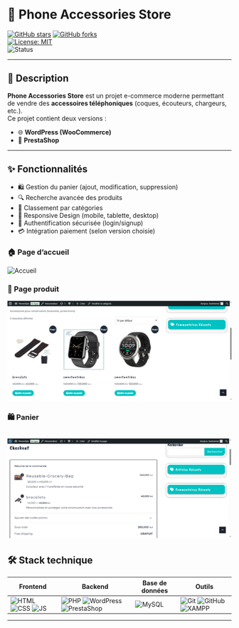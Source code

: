 # 📱 Phone Accessories Store  

[![GitHub stars](https://img.shields.io/github/stars/HanineRMD/phone-accessories-store?style=social)](https://github.com/HanineRMD/phone-accessories-store/stargazers)
[![GitHub forks](https://img.shields.io/github/forks/HanineRMD/phone-accessories-store?style=social)](https://github.com/HanineRMD/phone-accessories-store/network/members)  
[![License: MIT](https://img.shields.io/badge/License-MIT-blue.svg)](LICENSE)  
![Status](https://img.shields.io/badge/status-active-success.svg)

---

## 🚀 Description
**Phone Accessories Store** est un projet e-commerce moderne permettant de vendre des **accessoires téléphoniques** (coques, écouteurs, chargeurs, etc.).  
Ce projet contient deux versions :  
- 🌐 **WordPress (WooCommerce)**  
- 🛒 **PrestaShop**  

---

## ✨ Fonctionnalités
- 🛍️ Gestion du panier (ajout, modification, suppression)  
- 🔍 Recherche avancée des produits  
- 📂 Classement par catégories  
- 📱 Responsive Design (mobile, tablette, desktop)  
- 🔐 Authentification sécurisée (login/signup)  
- 💳 Intégration paiement (selon version choisie)  
### 🏠 Page d’accueil
![Accueil](screenshots/11w.jpeg)

### 🛒 Page produit
![Produit](screenshots/3w.png)

### 🛍️ Panier
![Panier](screenshots/6W.png)
---

## 🛠️ Stack technique
| Frontend | Backend | Base de données | Outils |
|----------|---------|----------------|--------|
| ![HTML](https://img.shields.io/badge/-HTML5-E34F26?logo=html5&logoColor=white) ![CSS](https://img.shields.io/badge/-CSS3-1572B6?logo=css3&logoColor=white) ![JS](https://img.shields.io/badge/-JavaScript-F7DF1E?logo=javascript&logoColor=black) | ![PHP](https://img.shields.io/badge/-PHP-777BB4?logo=php&logoColor=white) ![WordPress](https://img.shields.io/badge/-WordPress-21759B?logo=wordpress&logoColor=white) ![PrestaShop](https://img.shields.io/badge/-PrestaShop-DF0067?logo=prestashop&logoColor=white) | ![MySQL](https://img.shields.io/badge/-MySQL-4479A1?logo=mysql&logoColor=white) | ![Git](https://img.shields.io/badge/-Git-F05032?logo=git&logoColor=white) ![GitHub](https://img.shields.io/badge/-GitHub-181717?logo=github&logoColor=white) ![XAMPP](https://img.shields.io/badge/-XAMPP-FB7A24?logo=apache&logoColor=white) |

---


